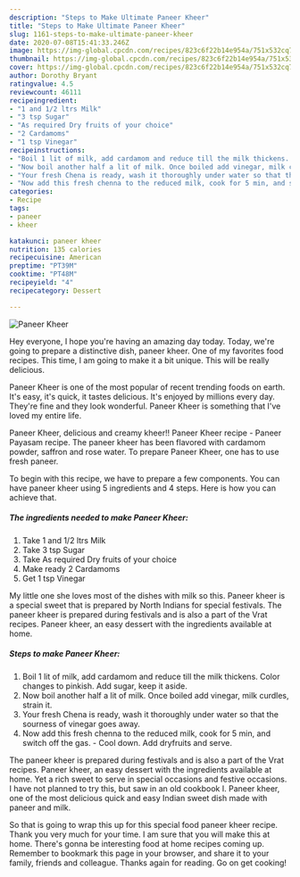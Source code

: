 ```yaml
---
description: "Steps to Make Ultimate Paneer Kheer"
title: "Steps to Make Ultimate Paneer Kheer"
slug: 1161-steps-to-make-ultimate-paneer-kheer
date: 2020-07-08T15:41:33.246Z
image: https://img-global.cpcdn.com/recipes/823c6f22b14e954a/751x532cq70/paneer-kheer-recipe-main-photo.jpg
thumbnail: https://img-global.cpcdn.com/recipes/823c6f22b14e954a/751x532cq70/paneer-kheer-recipe-main-photo.jpg
cover: https://img-global.cpcdn.com/recipes/823c6f22b14e954a/751x532cq70/paneer-kheer-recipe-main-photo.jpg
author: Dorothy Bryant
ratingvalue: 4.5
reviewcount: 46111
recipeingredient:
- "1 and 1/2 ltrs Milk"
- "3 tsp Sugar"
- "As required Dry fruits of your choice"
- "2 Cardamoms"
- "1 tsp Vinegar"
recipeinstructions:
- "Boil 1 lit of milk, add cardamom and reduce till the milk thickens. Color changes to pinkish. Add sugar, keep it aside."
- "Now boil another half a lit of milk. Once boiled add vinegar, milk curdles, strain it."
- "Your fresh Chena is ready, wash it thoroughly under water so that the sourness of vinegar goes away."
- "Now add this fresh chenna to the reduced milk, cook for 5 min, and switch off the gas. Cool down. Add dryfruits and serve."
categories:
- Recipe
tags:
- paneer
- kheer

katakunci: paneer kheer 
nutrition: 135 calories
recipecuisine: American
preptime: "PT39M"
cooktime: "PT48M"
recipeyield: "4"
recipecategory: Dessert

---
```



![Paneer Kheer](https://img-global.cpcdn.com/recipes/823c6f22b14e954a/751x532cq70/paneer-kheer-recipe-main-photo.jpg)

Hey everyone, I hope you're having an amazing day today. Today, we're going to prepare a distinctive dish, paneer kheer. One of my favorites food recipes. This time, I am going to make it a bit unique. This will be really delicious.

Paneer Kheer is one of the most popular of recent trending foods on earth. It's easy, it's quick, it tastes delicious. It's enjoyed by millions every day. They're fine and they look wonderful. Paneer Kheer is something that I've loved my entire life.

Paneer Kheer, delicious and creamy kheer!! Paneer Kheer recipe - Paneer Payasam recipe. The paneer kheer has been flavored with cardamom powder, saffron and rose water. To prepare Paneer Kheer, one has to use fresh paneer.


To begin with this recipe, we have to prepare a few components. You can have paneer kheer using 5 ingredients and 4 steps. Here is how you can achieve that.

<!--inarticleads1-->

##### The ingredients needed to make Paneer Kheer:

1. Take 1 and 1/2 ltrs Milk
1. Take 3 tsp Sugar
1. Take As required Dry fruits of your choice
1. Make ready 2 Cardamoms
1. Get 1 tsp Vinegar


My little one she loves most of the dishes with milk so this. Paneer kheer is a special sweet that is prepared by North Indians for special festivals. The paneer kheer is prepared during festivals and is also a part of the Vrat recipes. Paneer kheer, an easy dessert with the ingredients available at home. 

<!--inarticleads2-->

##### Steps to make Paneer Kheer:

1. Boil 1 lit of milk, add cardamom and reduce till the milk thickens. Color changes to pinkish. Add sugar, keep it aside.
1. Now boil another half a lit of milk. Once boiled add vinegar, milk curdles, strain it.
1. Your fresh Chena is ready, wash it thoroughly under water so that the sourness of vinegar goes away.
1. Now add this fresh chenna to the reduced milk, cook for 5 min, and switch off the gas. - Cool down. Add dryfruits and serve.


The paneer kheer is prepared during festivals and is also a part of the Vrat recipes. Paneer kheer, an easy dessert with the ingredients available at home. Yet a rich sweet to serve in special occasions and festive occasions. I have not planned to try this, but saw in an old cookbook I. Paneer kheer, one of the most delicious quick and easy Indian sweet dish made with paneer and milk. 

So that is going to wrap this up for this special food paneer kheer recipe. Thank you very much for your time. I am sure that you will make this at home. There's gonna be interesting food at home recipes coming up. Remember to bookmark this page in your browser, and share it to your family, friends and colleague. Thanks again for reading. Go on get cooking!
